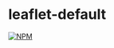 # leaflet-default
[![NPM](https://nodei.co/npm/leaflet-default.png)](https://nodei.co/npm/leaflet-default/)
